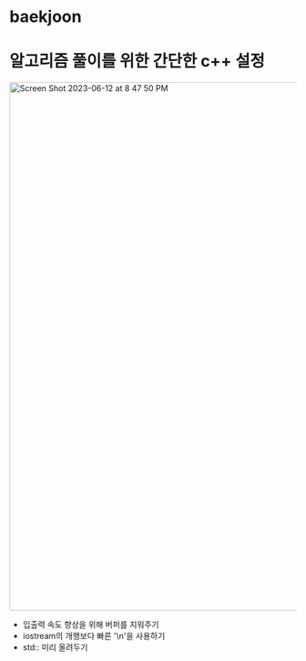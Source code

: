 # baekjoon

# 알고리즘 풀이를 위한 간단한 c++ 설정  
<img width="927" alt="Screen Shot 2023-06-12 at 8 47 50 PM" src="https://github.com/sejkim2/baekjoon/assets/128696540/8447b301-13c7-4988-98b1-60471006af30">  

* 입출력 속도 향상을 위해 버퍼를 지워주기  
* iostream의 개행보다 빠른 '\n'을 사용하기  
* std:: 미리 올려두기

